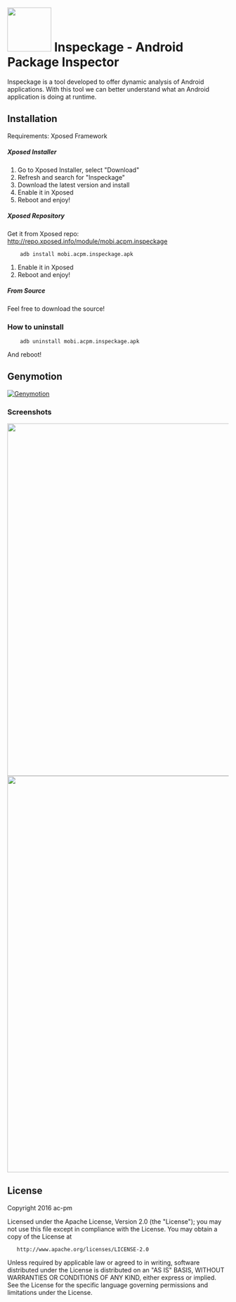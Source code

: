 # <img src="http://i.imgur.com/dupvus6.png" width="100" /> Inspeckage - Android Package Inspector

Inspeckage is a tool developed to offer dynamic analysis of Android applications. With this tool we can better understand what an Android application is doing at runtime.

Installation
---------------
Requirements:
Xposed Framework

##### Xposed Installer

1. Go to Xposed Installer, select "Download"
2. Refresh and search for "Inspeckage"
3. Download the latest version and install
4. Enable it in Xposed
5. Reboot and enjoy!

##### Xposed Repository

Get it from Xposed repo: http://repo.xposed.info/module/mobi.acpm.inspeckage

        adb install mobi.acpm.inspeckage.apk
1. Enable it in Xposed
2. Reboot and enjoy!

##### From Source

Feel free to download the source!

### How to uninstall

        adb uninstall mobi.acpm.inspeckage.apk
And reboot!

## Genymotion

[![Genymotion](http://i.imgur.com/2bjhFn2.png)](https://vimeo.com/156745941)

### Screenshots

<img src="http://i.imgur.com/W7496ru.png" width="800" />

<img src="http://i.imgur.com/sEzwWYj.png" width="900" />


License
-------

Copyright 2016 ac-pm

   Licensed under the Apache License, Version 2.0 (the "License");
   you may not use this file except in compliance with the License.
   You may obtain a copy of the License at

       http://www.apache.org/licenses/LICENSE-2.0

   Unless required by applicable law or agreed to in writing, software
   distributed under the License is distributed on an "AS IS" BASIS,
   WITHOUT WARRANTIES OR CONDITIONS OF ANY KIND, either express or implied.
   See the License for the specific language governing permissions and
   limitations under the License.
